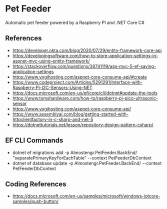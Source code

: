 # Pet Feeder

Automatic pet feeder powered by a Raspberry PI and .NET Core C#

## References

* https://developer.okta.com/blog/2020/07/29/entity-framework-core-api
* https://developingsoftware.com/how-to-store-application-settings-in-aspnet-mvc-using-entity-framework/
* https://stackoverflow.com/questions/38741119/asp-mvc-5-ef-saving-application-settings
* https://www.yogihosting.com/aspnet-core-consume-api/#create
* https://www.codeproject.com/Articles/5291291/Interface-with-Raspberry-Pi-I2C-Sensors-Using-NET
* https://docs.microsoft.com/en-us/ef/core/cli/dotnet#update-the-tools
* https://www.tomshardware.com/how-to/raspberry-pi-pico-ultrasonic-sensor
* https://www.yogihosting.com/aspnet-core-consume-api/
* https://www.assemblyai.com/blog/getting-started-with-httpclientfactory-in-c-sharp-and-net-5
* https://dotnettutorials.net/lesson/repository-design-pattern-csharp/

## EF CLI Commands

* dotnet ef migrations add -p Almostengr.PetFeeder.BackEnd/ "separatePrimaryKeyForEachTable" --context PetFeederDbContext
* dotnet ef database update -p Almostengr.PetFeeder.BackEnd/ --context PetFeederDbContext

## Coding References

* https://docs.microsoft.com/en-us/samples/microsoft/windows-iotcore-samples/push-button/